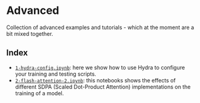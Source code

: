 # Advanced

Collection of advanced examples and tutorials - which at the moment are a bit mixed together.


## Index

- [`1-hydra-config.ipynb`](1-hydra-config.ipynb): here we show how to use Hydra to configure your training and testing scripts.
- [`2-flash-attention-2.ipynb`](2-flash-attention-2.ipynb): this notebooks shows the effects of different SDPA (Scaled Dot-Product Attention) implementations on the training of a model.
